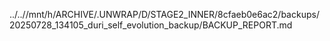 ../..//mnt/h/ARCHIVE/.UNWRAP/D/STAGE2_INNER/8cfaeb0e6ac2/backups/20250728_134105_duri_self_evolution_backup/BACKUP_REPORT.md